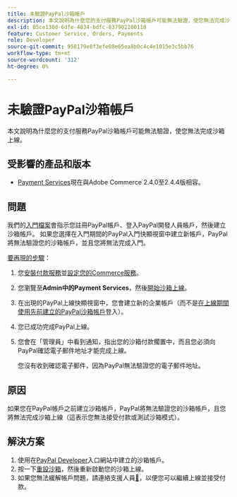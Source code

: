 ```yaml
---
title: 未驗證PayPal沙箱帳戶
description: 本文說明為什麼您的支付服務PayPal沙箱帳戶可能無法驗證，使您無法完成沙箱上線。
exl-id: 05ce130d-6dfe-4834-bdfc-837902100118
feature: Customer Service, Orders, Payments
role: Developer
source-git-commit: 958179e0f3efe08e65ea8b0c4c4e1015e3c5bb76
workflow-type: tm+mt
source-wordcount: '312'
ht-degree: 0%

---
```


# 未驗證PayPal沙箱帳戶

本文說明為什麼您的支付服務PayPal沙箱帳戶可能無法驗證，使您無法完成沙箱上線。

## 受影響的產品和版本

* [Payment Services](https://marketplace.magento.com/magento-payment-services.html)現在與Adobe Commerce 2.4.0至2.4.4版相容。

## 問題

我們的[入門檔案](https://experienceleague.adobe.com/docs/commerce-merchant-services/payment-services/get-started/onboard.html?lang=zh-Hant)會指示您註冊PayPal帳戶、登入PayPal開發人員帳戶，然後建立沙箱帳戶。 如果您選擇在入門期間的PayPal入門快顯視窗中建立新帳戶，PayPal將無法驗證您的沙箱帳戶，並且您將無法完成入門。

<u>要再現的步驟</u>：

1. 您[安裝付款服務](https://experienceleague.adobe.com/docs/commerce-merchant-services/payment-services/get-started/install.html?lang=zh-Hant)並[設定您的Commerce服務](https://experienceleague.adobe.com/docs/commerce-merchant-services/payment-services/get-started/connect.html?lang=zh-Hant#configure-commerce-services)。
1. 您瀏覽至&#x200B;**Admin中的Payment Services**，然後[開始沙箱上線](https://experienceleague.adobe.com/docs/commerce-merchant-services/payment-services/get-started/onboard.html?lang=zh-Hant)。
1. 在出現的PayPal上線快顯視窗中，您會建立新的企業帳戶（而不是[在上線期間使用先前建立的PayPal沙箱帳戶](https://experienceleague.adobe.com/docs/commerce-merchant-services/payment-services/get-started/sandbox.html?lang=zh-Hant#test-in-sandbox-environment)登入）。
1. 您已成功完成PayPal上線。
1. 您會在「管理員」中看到通知，指出您的沙箱付款擱置中，而且您必須向PayPal確認電子郵件地址才能完成上線。

   您沒有收到確認電子郵件，因為PayPal無法驗證您的電子郵件地址。

## 原因

如果您在PayPal帳戶之前建立沙箱帳戶，PayPal將無法驗證您的沙箱帳戶，且您將無法完成沙箱上線（這表示您無法接受付款或測試沙箱模式）。

## 解決方案

1. 使用在[PayPal Developer](https://developer.paypal.com/docs/api-basics/sandbox/accounts/#create-a-business-sandbox-account)入口網站中建立的沙箱帳戶。
1. 按一下[重設沙箱](https://experienceleague.adobe.com/docs/commerce-merchant-services/payment-services/get-started/sandbox.html?lang=zh-Hant#test-in-sandbox-environment)，然後重新啟動您的沙箱上線。
1. 如果您無法緩解帳戶問題，請連絡支援人員[&#128279;](mailto:payment-services-support@adobe.com)，以便您可以繼續上線並接受付款。

